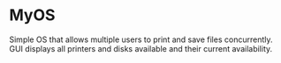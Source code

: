 # MyOS
Simple OS that allows multiple users to print and save files concurrently. 
GUI displays all printers and disks available and their current availability. 
